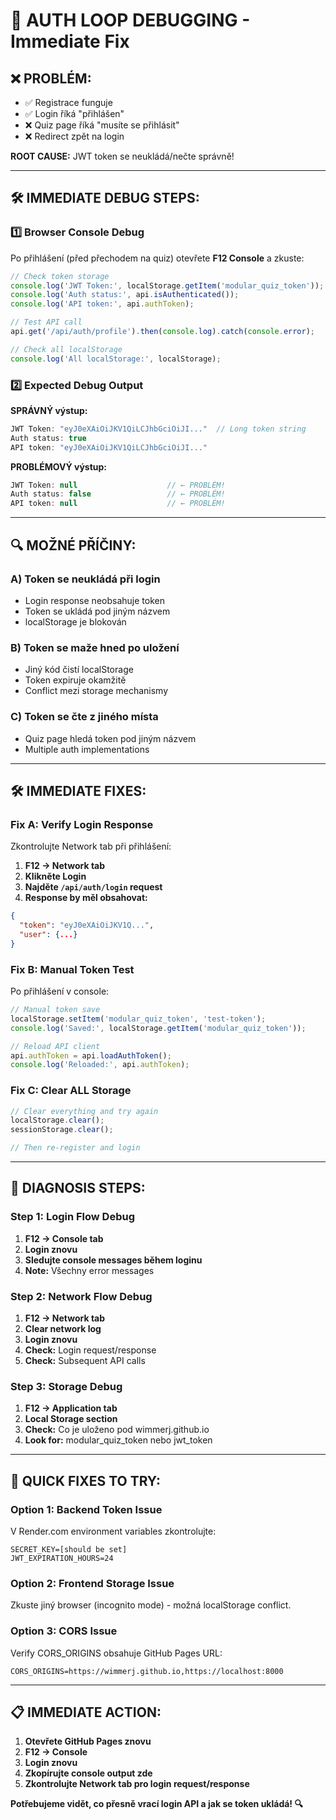 # 🔧 AUTH LOOP DEBUGGING - Immediate Fix

## ❌ **PROBLÉM:**
- ✅ Registrace funguje
- ✅ Login říká "přihlášen"  
- ❌ Quiz page říká "musíte se přihlásit"
- ❌ Redirect zpět na login

**ROOT CAUSE:** JWT token se neukládá/nečte správně!

---

## 🛠️ **IMMEDIATE DEBUG STEPS:**

### 1️⃣ **Browser Console Debug**
Po přihlášení (před přechodem na quiz) otevřete **F12 Console** a zkuste:

```javascript
// Check token storage
console.log('JWT Token:', localStorage.getItem('modular_quiz_token'));
console.log('Auth status:', api.isAuthenticated());
console.log('API token:', api.authToken);

// Test API call
api.get('/api/auth/profile').then(console.log).catch(console.error);

// Check all localStorage
console.log('All localStorage:', localStorage);
```

### 2️⃣ **Expected Debug Output**
**SPRÁVNÝ výstup:**
```javascript
JWT Token: "eyJ0eXAiOiJKV1QiLCJhbGciOiJI..."  // Long token string
Auth status: true
API token: "eyJ0eXAiOiJKV1QiLCJhbGciOiJI..."
```

**PROBLÉMOVÝ výstup:**
```javascript
JWT Token: null                    // ← PROBLÉM!
Auth status: false                 // ← PROBLÉM!
API token: null                    // ← PROBLÉM!
```

---

## 🔍 **MOŽNÉ PŘÍČINY:**

### A) **Token se neukládá při login**
- Login response neobsahuje token
- Token se ukládá pod jiným názvem
- localStorage je blokován

### B) **Token se maže hned po uložení**
- Jiný kód čistí localStorage
- Token expiruje okamžitě
- Conflict mezi storage mechanismy

### C) **Token se čte z jiného místa**
- Quiz page hledá token pod jiným názvem
- Multiple auth implementations

---

## 🛠️ **IMMEDIATE FIXES:**

### Fix A: **Verify Login Response**
Zkontrolujte Network tab při přihlášení:
1. **F12 → Network tab**
2. **Klikněte Login**
3. **Najděte `/api/auth/login` request**
4. **Response by měl obsahovat:**
```json
{
  "token": "eyJ0eXAiOiJKV1Q...",
  "user": {...}
}
```

### Fix B: **Manual Token Test**
Po přihlášení v console:
```javascript
// Manual token save
localStorage.setItem('modular_quiz_token', 'test-token');
console.log('Saved:', localStorage.getItem('modular_quiz_token'));

// Reload API client
api.authToken = api.loadAuthToken();
console.log('Reloaded:', api.authToken);
```

### Fix C: **Clear ALL Storage**
```javascript
// Clear everything and try again
localStorage.clear();
sessionStorage.clear();

// Then re-register and login
```

---

## 🎯 **DIAGNOSIS STEPS:**

### Step 1: **Login Flow Debug**
1. **F12 → Console tab**
2. **Login znovu**
3. **Sledujte console messages během loginu**
4. **Note:** Všechny error messages

### Step 2: **Network Flow Debug**
1. **F12 → Network tab**
2. **Clear network log**
3. **Login znovu**
4. **Check:** Login request/response
5. **Check:** Subsequent API calls

### Step 3: **Storage Debug**
1. **F12 → Application tab**
2. **Local Storage section**
3. **Check:** Co je uloženo pod wimmerj.github.io
4. **Look for:** modular_quiz_token nebo jwt_token

---

## 🚀 **QUICK FIXES TO TRY:**

### Option 1: **Backend Token Issue**
V Render.com environment variables zkontrolujte:
```
SECRET_KEY=[should be set]
JWT_EXPIRATION_HOURS=24
```

### Option 2: **Frontend Storage Issue**
Zkuste jiný browser (incognito mode) - možná localStorage conflict.

### Option 3: **CORS Issue**
Verify CORS_ORIGINS obsahuje GitHub Pages URL:
```
CORS_ORIGINS=https://wimmerj.github.io,https://localhost:8000
```

---

## 📋 **IMMEDIATE ACTION:**

1. **Otevřete GitHub Pages znovu**
2. **F12 → Console**
3. **Login znovu**
4. **Zkopírujte console output zde**
5. **Zkontrolujte Network tab pro login request/response**

**Potřebujeme vidět, co přesně vrací login API a jak se token ukládá! 🔍**

